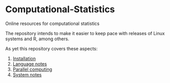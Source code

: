 # Computational-Statistics

Online resources for computational statistics

The repository intends to make it easier to keep pace with releases of Linux systems and R, among others.

As yet this repository covers these aspects:

1. [Installation](INSTALL.md)
2. [Language notes](LANGUAGES.md)
3. [Parallel computing](PARALLEL.md)
4. [System notes](SYSTEMS.md)
